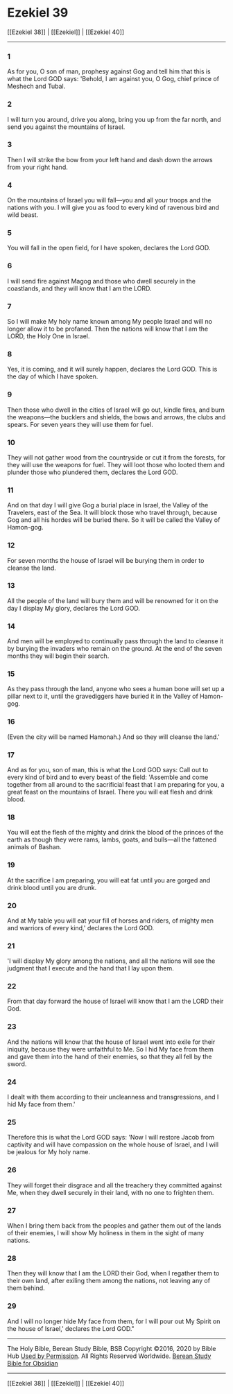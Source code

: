 # Ezekiel 39

[[Ezekiel 38]] | [[Ezekiel]] | [[Ezekiel 40]]

---

### 1
As for you, O son of man, prophesy against Gog and tell him that this is what the Lord GOD says: 'Behold, I am against you, O Gog, chief prince of Meshech and Tubal.

### 2
I will turn you around, drive you along, bring you up from the far north, and send you against the mountains of Israel.

### 3
Then I will strike the bow from your left hand and dash down the arrows from your right hand.

### 4
On the mountains of Israel you will fall—you and all your troops and the nations with you. I will give you as food to every kind of ravenous bird and wild beast.

### 5
You will fall in the open field, for I have spoken, declares the Lord GOD.

### 6
I will send fire against Magog and those who dwell securely in the coastlands, and they will know that I am the LORD.

### 7
So I will make My holy name known among My people Israel and will no longer allow it to be profaned. Then the nations will know that I am the LORD, the Holy One in Israel.

### 8
Yes, it is coming, and it will surely happen, declares the Lord GOD. This is the day of which I have spoken.

### 9
Then those who dwell in the cities of Israel will go out, kindle fires, and burn the weapons—the bucklers and shields, the bows and arrows, the clubs and spears. For seven years they will use them for fuel.

### 10
They will not gather wood from the countryside or cut it from the forests, for they will use the weapons for fuel. They will loot those who looted them and plunder those who plundered them, declares the Lord GOD.

### 11
And on that day I will give Gog a burial place in Israel, the Valley of the Travelers, east of the Sea. It will block those who travel through, because Gog and all his hordes will be buried there. So it will be called the Valley of Hamon-gog.

### 12
For seven months the house of Israel will be burying them in order to cleanse the land.

### 13
All the people of the land will bury them and will be renowned for it on the day I display My glory, declares the Lord GOD.

### 14
And men will be employed to continually pass through the land to cleanse it by burying the invaders who remain on the ground. At the end of the seven months they will begin their search.

### 15
As they pass through the land, anyone who sees a human bone will set up a pillar next to it, until the gravediggers have buried it in the Valley of Hamon-gog.

### 16
(Even the city will be named Hamonah.) And so they will cleanse the land.'

### 17
And as for you, son of man, this is what the Lord GOD says: Call out to every kind of bird and to every beast of the field: 'Assemble and come together from all around to the sacrificial feast that I am preparing for you, a great feast on the mountains of Israel. There you will eat flesh and drink blood.

### 18
You will eat the flesh of the mighty and drink the blood of the princes of the earth as though they were rams, lambs, goats, and bulls—all the fattened animals of Bashan.

### 19
At the sacrifice I am preparing, you will eat fat until you are gorged and drink blood until you are drunk.

### 20
And at My table you will eat your fill of horses and riders, of mighty men and warriors of every kind,' declares the Lord GOD.

### 21
'I will display My glory among the nations, and all the nations will see the judgment that I execute and the hand that I lay upon them.

### 22
From that day forward the house of Israel will know that I am the LORD their God.

### 23
And the nations will know that the house of Israel went into exile for their iniquity, because they were unfaithful to Me. So I hid My face from them and gave them into the hand of their enemies, so that they all fell by the sword.

### 24
I dealt with them according to their uncleanness and transgressions, and I hid My face from them.'

### 25
Therefore this is what the Lord GOD says: 'Now I will restore Jacob from captivity and will have compassion on the whole house of Israel, and I will be jealous for My holy name.

### 26
They will forget their disgrace and all the treachery they committed against Me, when they dwell securely in their land, with no one to frighten them.

### 27
When I bring them back from the peoples and gather them out of the lands of their enemies, I will show My holiness in them in the sight of many nations.

### 28
Then they will know that I am the LORD their God, when I regather them to their own land, after exiling them among the nations, not leaving any of them behind.

### 29
And I will no longer hide My face from them, for I will pour out My Spirit on the house of Israel,' declares the Lord GOD."

---

The Holy Bible, Berean Study Bible, BSB
Copyright ©2016, 2020 by Bible Hub
[Used by Permission](https://berean.bible/terms.htm). All Rights Reserved Worldwide.
[Berean Study Bible for Obsidian](https://github.com/gapmiss/berean-study-bible-for-obsidian)

---

[[Ezekiel 38]] | [[Ezekiel]] | [[Ezekiel 40]]

